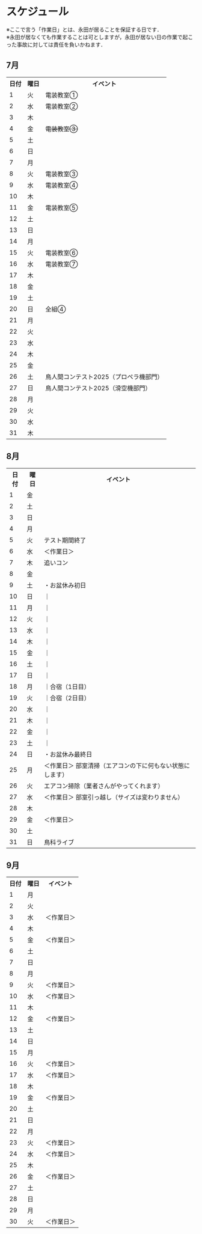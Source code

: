 # スケジュール
※ここで言う「作業日」とは、永田が居ることを保証する日です．  
※永田が居なくても作業することは可としますが，永田が居ない日の作業で起こった事故に対しては責任を負いかねます．

## 7月
<table>
  <tr>
    <th>日付</th><th>曜日</th><th>イベント</th>
  </tr>
  <tr><td>1</td><td>火</td><td>電装教室①</td></tr>
  <tr><td>2</td><td>水</td><td>電装教室②</td></tr>
  <tr><td>3</td><td>木</td><td></td></tr>
  <tr><td>4</td><td>金</td><td><s>電装教室③</s></td></tr>
  <tr><td>5</td><td>土</td><td></td></tr>
  <tr><td>6</td><td>日</td><td></td></tr>
  <tr><td>7</td><td>月</td><td></td></tr>
  <tr><td>8</td><td>火</td><td>電装教室③</td></tr>
  <tr><td>9</td><td>水</td><td>電装教室④</td></tr>
  <tr><td>10</td><td>木</td><td></td></tr>
  <tr><td>11</td><td>金</td><td>電装教室⑤</td></tr>
  <tr><td>12</td><td>土</td><td></td></tr>
  <tr><td>13</td><td>日</td><td></td></tr>
  <tr><td>14</td><td>月</td><td></td></tr>
  <tr><td>15</td><td>火</td><td>電装教室⑥</td></tr>
  <tr><td>16</td><td>水</td><td>電装教室⑦</td></tr>
  <tr><td>17</td><td>木</td><td></td></tr>
  <tr><td>18</td><td>金</td><td></td></tr>
  <tr><td>19</td><td>土</td><td></td></tr>
  <tr><td>20</td><td>日</td><td>全組④</td></tr>
  <tr><td>21</td><td>月</td><td></td></tr>
  <tr><td>22</td><td>火</td><td></td></tr>
  <tr><td>23</td><td>水</td><td></td></tr>
  <tr><td>24</td><td>木</td><td></td></tr>
  <tr><td>25</td><td>金</td><td></td></tr>
  <tr><td>26</td><td>土</td><td>鳥人間コンテスト2025（プロペラ機部門）</td></tr>
  <tr><td>27</td><td>日</td><td>鳥人間コンテスト2025（滑空機部門）</td></tr>
  <tr><td>28</td><td>月</td><td></td></tr>
  <tr><td>29</td><td>火</td><td></td></tr>
  <tr><td>30</td><td>水</td><td></td></tr>
  <tr><td>31</td><td>木</td><td></td></tr>
</table>

## 8月
<table>
  <tr>
    <th>日付</th><th>曜日</th><th>イベント</th>
  </tr>
  <tr><td>1</td><td>金</td><td></td></tr>
  <tr><td>2</td><td>土</td><td></td></tr>
  <tr><td>3</td><td>日</td><td></td></tr>
  <tr><td>4</td><td>月</td><td></td></tr>
  <tr><td>5</td><td>火</td><td>テスト期間終了</td></tr>
  <tr><td>6</td><td>水</td><td>＜作業日＞</td></tr>
  <tr><td>7</td><td>木</td><td>追いコン</td></tr>
  <tr><td>8</td><td>金</td><td></td></tr>
  <tr><td>9</td><td>土</td><td>・お盆休み初日</td></tr>
  <tr><td>10</td><td>日</td><td>｜</td></tr>
  <tr><td>11</td><td>月</td><td>｜</td></tr>
  <tr><td>12</td><td>火</td><td>｜</td></tr>
  <tr><td>13</td><td>水</td><td>｜</td></tr>
  <tr><td>14</td><td>木</td><td>｜</td></tr>
  <tr><td>15</td><td>金</td><td>｜</td></tr>
  <tr><td>16</td><td>土</td><td>｜</td></tr>
  <tr><td>17</td><td>日</td><td>｜</td></tr>
  <tr><td>18</td><td>月</td><td>｜合宿（1日目）</td></tr>
  <tr><td>19</td><td>火</td><td>｜合宿（2日目）</td></tr>
  <tr><td>20</td><td>水</td><td>｜</td></tr>
  <tr><td>21</td><td>木</td><td>｜</td></tr>
  <tr><td>22</td><td>金</td><td>｜</td></tr>
  <tr><td>23</td><td>土</td><td>｜</td></tr>
  <tr><td>24</td><td>日</td><td>・お盆休み最終日</td></tr>
  <tr><td>25</td><td>月</td><td>＜作業日＞  部室清掃（エアコンの下に何もない状態にします）</td></tr>
  <tr><td>26</td><td>火</td><td>エアコン掃除（業者さんがやってくれます）</td></tr>
  <tr><td>27</td><td>水</td><td>＜作業日＞  部室引っ越し（サイズは変わりません）</td></tr>
  <tr><td>28</td><td>木</td><td></td></tr>
  <tr><td>29</td><td>金</td><td>＜作業日＞</td></tr>
  <tr><td>30</td><td>土</td><td></td></tr>
  <tr><td>31</td><td>日</td><td>鳥科ライブ</td></tr>
</table>

## 9月
<table>
  <tr>
    <th>日付</th><th>曜日</th><th>イベント</th>
  </tr>
  <tr><td>1</td><td>月</td><td></td></tr>
  <tr><td>2</td><td>火</td><td></td></tr>
  <tr><td>3</td><td>水</td><td>＜作業日＞</td></tr>
  <tr><td>4</td><td>木</td><td></td></tr>
  <tr><td>5</td><td>金</td><td>＜作業日＞</td></tr>
  <tr><td>6</td><td>土</td><td></td></tr>
  <tr><td>7</td><td>日</td><td></td></tr>
  <tr><td>8</td><td>月</td><td></td></tr>
  <tr><td>9</td><td>火</td><td>＜作業日＞</td></tr>
  <tr><td>10</td><td>水</td><td>＜作業日＞</td></tr>
  <tr><td>11</td><td>木</td><td></td></tr>
  <tr><td>12</td><td>金</td><td>＜作業日＞</td></tr>
  <tr><td>13</td><td>土</td><td></td></tr>
  <tr><td>14</td><td>日</td><td></td></tr>
  <tr><td>15</td><td>月</td><td></td></tr>
  <tr><td>16</td><td>火</td><td>＜作業日＞</td></tr>
  <tr><td>17</td><td>水</td><td>＜作業日＞</td></tr>
  <tr><td>18</td><td>木</td><td></td></tr>
  <tr><td>19</td><td>金</td><td>＜作業日＞</td></tr>
  <tr><td>20</td><td>土</td><td></td></tr>
  <tr><td>21</td><td>日</td><td></td></tr>
  <tr><td>22</td><td>月</td><td></td></tr>
  <tr><td>23</td><td>火</td><td>＜作業日＞</td></tr>
  <tr><td>24</td><td>水</td><td>＜作業日＞</td></tr>
  <tr><td>25</td><td>木</td><td></td></tr>
  <tr><td>26</td><td>金</td><td>＜作業日＞</td></tr>
  <tr><td>27</td><td>土</td><td></td></tr>
  <tr><td>28</td><td>日</td><td></td></tr>
  <tr><td>29</td><td>月</td><td></td></tr>
  <tr><td>30</td><td>火</td><td>＜作業日＞</td></tr>
</table>
